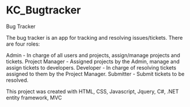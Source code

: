 # KC_Bugtracker
Bug Tracker

The bug tracker is an app for tracking and resolving issues/tickets. There are four roles:

Admin - In charge of all users and projects, assign/manage projects and tickets.
Project Manager - Assigned projects by the Admin, manage and assign tickets to developers.
Developer - In charge of resolving tickets assigned to them by the Project Manager.
Submitter - Submit tickets to be resolved.

This project was created with HTML, CSS, Javascript, Jquery, C#, .NET entity framework, MVC
